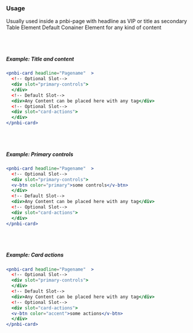 ### Usage

Usually used inside a pnbi-page with headline as VIP or title as secondary Table Element Default Conainer Element for any kind of content

<br><br>

##### Example: Title and content

```jsx
<pnbi-card headline="Pagename"  >
  <!-- Optional Slot-->
  <div slot="primary-controls">
  </div>
  <!-- Default Slot-->
  <div>Any Content can be placed here with any tag</div>
  <!-- Optional Slot-->
  <div slot="card-actions">
  </div>
</pnbi-card>
```

<br><br>

##### Example: Primary controls

```jsx
<pnbi-card headline="Pagename"  >
  <!-- Optional Slot-->
  <div slot="primary-controls">
  <v-btn color="primary">some controls</v-btn>
  </div>
  <!-- Default Slot-->
  <div>Any Content can be placed here with any tag</div>
  <!-- Optional Slot-->
  <div slot="card-actions">
  </div>
</pnbi-card>
```

<br><br>

##### Example: Card actions

```jsx
<pnbi-card headline="Pagename"  >
  <!-- Optional Slot-->
  <div slot="primary-controls">
  </div>
  <!-- Default Slot-->
  <div>Any Content can be placed here with any tag</div>
  <!-- Optional Slot-->
  <div slot="card-actions">
  <v-btn color="accent">some actions</v-btn>
  </div>
</pnbi-card>
```
